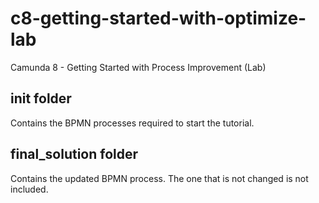 # c8-getting-started-with-optimize-lab
Camunda 8 - Getting Started with Process Improvement (Lab)

## init folder
Contains the BPMN processes required to start the tutorial.

## final_solution folder
Contains the updated BPMN process. The one that is not changed is not included.
